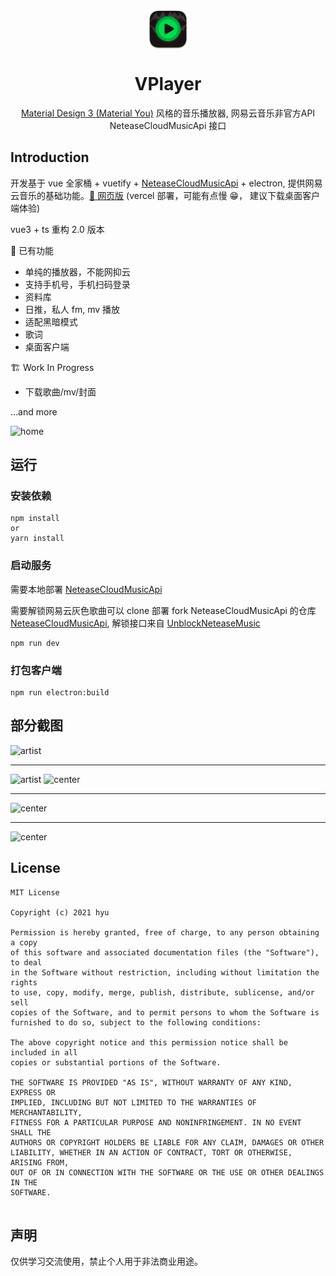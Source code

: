 <p align="center">
  <img width="64" align="center" src="./doc/logo.png">
</p>
<h1 align="center">
  VPlayer
</h1>
<p align="center">
    <a href="https://m3.material.io/" target="_blank"> Material Design 3 (Material You)</a> 风格的音乐播放器, 网易云音乐非官方API NeteaseCloudMusicApi 接口
</p>

## Introduction

开发基于 vue 全家桶 + vuetify + [NeteaseCloudMusicApi](https://github.com/Binaryify/NeteaseCloudMusicApi) + electron, 提供网易云音乐的基础功能。[🎵 网页版](https://v-player-git-dev-gumengyu.vercel.app/) (vercel 部署，可能有点慢 😁， 建议下载桌面客户端体验)

vue3 + ts 重构 2.0 版本

🎨 已有功能

- 单纯的播放器，不能网抑云
- 支持手机号，手机扫码登录
- 资料库
- 日推，私人 fm, mv 播放
- 适配黑暗模式
- 歌词
- 桌面客户端

🏗 Work In Progress

- 下载歌曲/mv/封面

...and more

<picture>
  <source media="(prefers-color-scheme: dark)" srcset="https://user-images.githubusercontent.com/22021419/176804703-7655ee81-a42c-44d5-947a-b9b91d8e3d05.png">
  <img alt="home" src="https://user-images.githubusercontent.com/22021419/176804705-c2c8cb3d-2435-4b16-a4ae-1e4f1bf388c2.png">
</picture>

## 运行

### 安装依赖

```
npm install
or
yarn install
```

### 启动服务

需要本地部署 [NeteaseCloudMusicApi](https://github.com/Binaryify/NeteaseCloudMusicApi)

需要解锁网易云灰色歌曲可以 clone 部署 fork NeteaseCloudMusicApi 的仓库 [NeteaseCloudMusicApi](https://github.com/GuMengYu/NeteaseCloudMusicApi), 解锁接口来自 [UnblockNeteaseMusic](https://github.com/UnblockNeteaseMusic/server)

```
npm run dev
```

### 打包客户端

```
npm run electron:build
```

## 部分截图

<picture>
  <source media="(prefers-color-scheme: dark)" srcset="https://user-images.githubusercontent.com/22021419/176804689-c8d6e317-a4c2-4673-8508-0f8979fc7327.png">
  <img alt="artist" src="https://user-images.githubusercontent.com/22021419/176804698-85fd9bd0-6c7a-4f03-8b8e-f6bef737e526.png">
</picture>

<hr></hr>

<picture>
  <source media="(prefers-color-scheme: dark)" srcset="https://user-images.githubusercontent.com/22021419/176804674-9b20b7e2-7de9-4349-b638-ecd727425b4a.png">
  <img alt="artist" src="https://user-images.githubusercontent.com/22021419/176804699-c1499b10-63f3-4b9f-919d-33fe8b9f8287.png>
</picture>

<hr></hr>

<picture>
  <source media="(prefers-color-scheme: dark)" srcset="https://user-images.githubusercontent.com/22021419/176804691-ff4a663e-8906-4192-af76-ba195cd5e4bb.png">
  <img alt="center" src="https://user-images.githubusercontent.com/22021419/176804694-fa497594-ba2a-45be-8581-dd266214f7e1.png">
</picture>

<hr></hr>

<picture>
  <source media="(prefers-color-scheme: dark)" srcset="https://user-images.githubusercontent.com/22021419/176804706-5525c3d8-9ea9-46d3-b9d0-64cbc056a6fe.png">
  <img alt="center" src="https://user-images.githubusercontent.com/22021419/176804696-1d4674fb-aae5-464f-91cd-835b660b28bb.png">
</picture>

<hr></hr>

<picture>
  <source media="(prefers-color-scheme: dark)" srcset="https://user-images.githubusercontent.com/22021419/176804692-3a3a0902-6e3c-4a37-a596-f59494d88020.png">
  <img alt="center" src="https://user-images.githubusercontent.com/22021419/176804702-ea40c49c-aa4a-46fe-8e28-eadfc0519eb6.png">
</picture>

## License

```
MIT License

Copyright (c) 2021 hyu

Permission is hereby granted, free of charge, to any person obtaining a copy
of this software and associated documentation files (the "Software"), to deal
in the Software without restriction, including without limitation the rights
to use, copy, modify, merge, publish, distribute, sublicense, and/or sell
copies of the Software, and to permit persons to whom the Software is
furnished to do so, subject to the following conditions:

The above copyright notice and this permission notice shall be included in all
copies or substantial portions of the Software.

THE SOFTWARE IS PROVIDED "AS IS", WITHOUT WARRANTY OF ANY KIND, EXPRESS OR
IMPLIED, INCLUDING BUT NOT LIMITED TO THE WARRANTIES OF MERCHANTABILITY,
FITNESS FOR A PARTICULAR PURPOSE AND NONINFRINGEMENT. IN NO EVENT SHALL THE
AUTHORS OR COPYRIGHT HOLDERS BE LIABLE FOR ANY CLAIM, DAMAGES OR OTHER
LIABILITY, WHETHER IN AN ACTION OF CONTRACT, TORT OR OTHERWISE, ARISING FROM,
OUT OF OR IN CONNECTION WITH THE SOFTWARE OR THE USE OR OTHER DEALINGS IN THE
SOFTWARE.


```

## 声明

仅供学习交流使用，禁止个人用于非法商业用途。
